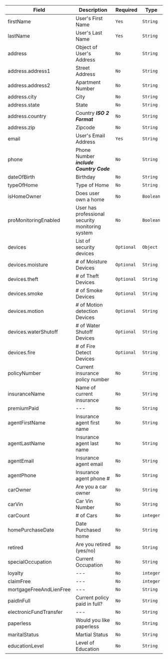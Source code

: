 |Field|Description|Required| Type |
|-------|-------|-----| ------ |
|firstName| User's First Name| `Yes` | `String` |
|lastName| User's Last Name| `Yes` | `String` |
|address| Object of User's Address| `No` | `String` |
|address.address1| Street Address| `No` | `String` |
|address.address2| Apartment Number| `No` | `String` |
|address.city| City| `No` | `String` |
|address.state| State| `No` | `String` |
|address.country | Country ***ISO 2 Format***| `No` | `String` |
|address.zip| Zipcode | `No` | `String` |
|email| User's Email Address| `Yes` | `String` |
|phone| Phone Number ***include Country Code***| `No` | `String` |
|dateOfBirth| Birthday | `No` | `String` |
|typeOfHome| Type of Home | `No` | `String` |
|isHomeOwner| Does user own a home | `No` | `Boolean` |
|proMonitoringEnabled| User has professional security monitoring system| `No` | `Boolean` |
|devices| List of security devices| `Optional` | `Object` |
|devices.moisture| # of Moisture Devices | `Optional` | `String` |
|devices.theft| # of Theft Devices | `Optional` | `String` |
|devices.smoke| # of Smoke Devices | `Optional` | `String` |
|devices.motion| # of Motion detection Devices | `Optional` | `String` |
|devices.waterShutoff| # of Water Shutoff Devices | `Optional` | `String` |
|devices.fire| # of Fire Detect Devices | `Optional` | `String` |
|policyNumber| Current insurance policy number | `No` | `String` |
|insuranceName| Name of current insurance | `No` | `String` |
|premiumPaid| --- | `No` | `String` |
|agentFirstName| Insurance agent first name | `No` | `String` |
|agentLastName| Insurance agent last name | `No` | `String` |
|agentEmail| Insurance agent email | `No` | `String` |
|agentPhone| Insurance agent phone # | `No` | `String` |
|carOwner| Are you a car owner | `No` | `String` |
|carVin| Car Vin Number | `No` | `String` |
|carCount| # of Cars | `No` | `integer` |
|homePurchaseDate| Date Purchased home | `No` | `String` |
|retired| Are you retired (yes/no) | `No` | `String` |
|specialOccupation| Current Occupation | `No` | `String` |
|loyalty| --- | `No` | `integer` |
|claimFree| --- | `No` | `integer` |
|mortgageFreeAndLienFree| --- | `No` | `String` |
|paidInFull| Current policy paid in full? | `No` | `String` |
|electronicFundTransfer| --- | `No` | `String` |
|paperless| Would you like paperless | `No` | `String` |
|maritalStatus| Martial Status | `No` | `String` |
|educationLevel| Level of Education | `No` | `String` |